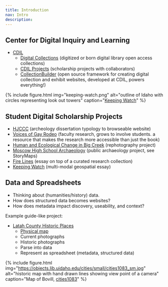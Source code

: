 ```yaml
---
title: Introduction
nav: Intro
description: 
---
```


## Center for Digital Inquiry and Learning

- [CDIL](https://cdil.lib.uidaho.edu/)
    - [Digital Collections](https://www.lib.uidaho.edu/digital/) (digitized or born digital library open access collections)
    - [CDIL Projects](https://cdil.lib.uidaho.edu/projects/) (scholarship projects with collaborators)
    - [CollectionBuilder](https://collectionbuilder.github.io/) (open source framework for creating digital collection and exhibit websites, developed at CDIL, powers everything!)

{% include figure.html img="keeping-watch.png" alt="outline of Idaho with circles representing look out towers" caption="<a href='https://cdil.lib.uidaho.edu/keeping-watch/'>Keeping Watch</a>" %}

## Student Digital Scholarship Projects

- [HJCCC](https://www.lib.uidaho.edu/digital/hjccc/) (archeology dissertation typology to browseable website)
- [Voices of Gay Rodeo](https://www.voicesofgayrodeo.com/) (faculty research, grows to involve students. a resource that makes the research more accessible than just the book)
- [Human and Ecological Change in Big Creek](https://www.lib.uidaho.edu/digital/big-creek-rephotography/) (rephotography project)
- [Moscow High School Archaeology](https://cdil.lib.uidaho.edu/ipa-mhs/) (public archaeology project, see StoryMaps)
- [Fire Lines](https://cdil.lib.uidaho.edu/fire-lines/) (essay on top of a curated research collection)
- [Keeping Watch](https://cdil.lib.uidaho.edu/keeping-watch/) (multi-modal geospatial essay)

## Data and Spreadsheets

- Thinking about (humanities/history) data. 
- How does structured data becomes websites? 
- How does metadata impact discovery, useability, and context?

Example guide-like project: 

- [Latah County Historic Places](https://www.lib.uidaho.edu/digital/latahsites/)
    - [Physical map](https://www.lib.uidaho.edu/digital/latahsites/items/latahsites0093.html)
    - Current photographs
    - Historic photographs
    - Parse into data
    - Represent as spreadsheet (metadata, structured data)

{% include figure.html img="https://objects.lib.uidaho.edu/cities/small/cities1083_sm.jpg" alt="historic map with hand drawn lines showing view point of a camera" caption="Map of Bovill, <a href='https://www.lib.uidaho.edu/digital/cities/items/cities1083.html'>cities1083</a>" %}
